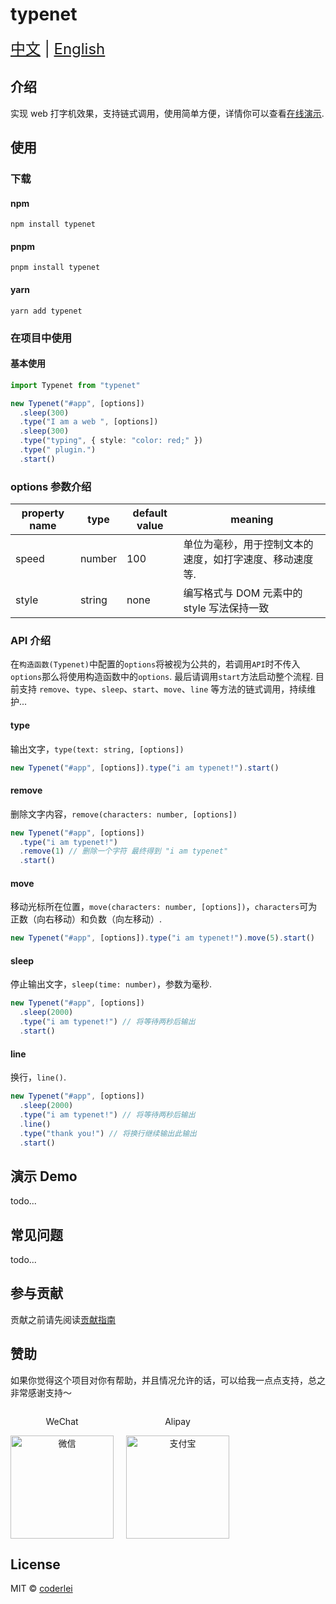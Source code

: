 # typenet

<div style="font-size: 1.5rem;">
  <a href="./README.md">中文</a> |
  <a href="./README.en.md">English</a>
</div>

## 介绍

实现 web 打字机效果，支持链式调用，使用简单方便，详情你可以查看[在线演示](http://acmenlei.github.io/typenet/docs).

## 使用

### 下载

#### npm

```shell
npm install typenet
```

#### pnpm

```shell
pnpm install typenet
```

#### yarn

```shell
yarn add typenet
```

### 在项目中使用

#### 基本使用

```ts
import Typenet from "typenet"

new Typenet("#app", [options])
  .sleep(300)
  .type("I am a web ", [options])
  .sleep(300)
  .type("typing", { style: "color: red;" })
  .type(" plugin.")
  .start()
```

### options 参数介绍

| property name | type   | default value | meaning                                                 |
| ------------- | ------ | ------------- | ------------------------------------------------------- |
| speed         | number | 100           | 单位为毫秒，用于控制文本的速度，如打字速度、移动速度等. |
| style         | string | none          | 编写格式与 DOM 元素中的 style 写法保持一致              |

### API 介绍

在`构造函数(Typenet)`中配置的`options`将被视为公共的，若调用`API`时不传入`options`那么将使用构造函数中的`options`. 最后请调用`start`方法启动整个流程. 目前支持 `remove`、`type`、`sleep`、`start`、`move`、`line` 等方法的链式调用，持续维护...

#### type

输出文字，`type(text: string, [options])`

```ts
new Typenet("#app", [options]).type("i am typenet!").start()
```

#### remove

删除文字内容，`remove(characters: number, [options])`

```ts
new Typenet("#app", [options])
  .type("i am typenet!")
  .remove(1) // 删除一个字符 最终得到 "i am typenet"
  .start()
```

#### move

移动光标所在位置，`move(characters: number, [options])`，`characters`可为正数（向右移动）和负数（向左移动）.

```ts
new Typenet("#app", [options]).type("i am typenet!").move(5).start()
```

#### sleep

停止输出文字，`sleep(time: number)`，参数为毫秒.

```ts
new Typenet("#app", [options])
  .sleep(2000)
  .type("i am typenet!") // 将等待两秒后输出
  .start()
```

#### line

换行，`line()`.

```ts
new Typenet("#app", [options])
  .sleep(2000)
  .type("i am typenet!") // 将等待两秒后输出
  .line()
  .type("thank you!") // 将换行继续输出此输出
  .start()
```

## 演示 Demo

todo...

## 常见问题

todo...

## 参与贡献

贡献之前请先阅读[贡献指南](./CONTRIBUTING.md)

## 赞助

如果你觉得这个项目对你有帮助，并且情况允许的话，可以给我一点点支持，总之非常感谢支持～

<div style="display: flex; gap: 20px;">
	<div style="text-align: center">
		<p>WeChat</p>
		<img style="width: 165px; height: 165px" src="./docs/wechat.jpg" alt="微信" />
	</div>
	<div style="text-align: center">
		<p>Alipay</p>
		<img style="width: 165px; height: 165px" src="./docs/alipay.jpg" alt="支付宝" />
	</div>
</div>

## License

MIT © [coderlei](./license)
